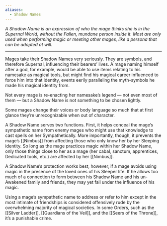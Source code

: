 ```yaml
---
aliases:
  - Shadow Names
---
```

_A Shadow Name is an expression of who the mage thinks she is in the Supernal World, without the Fallen, mundane person inside it. Most are only used when performing magic or meeting other mages, like a persona that can be adopted at will._

---

Mages take their Shadow Names very seriously. They are symbols, and therefore Supernal, influencing their bearers’ lives. A mage naming himself after a god, for example, would be able to use items relating to his namesake as magical tools, but might find his magical career influenced to force him into that identity, events eerily paralleling the myth-symbols he made his magical identity from. 

Not every mage is re-enacting her namesake’s legend — not even most of them — but a Shadow Name is not something to be chosen lightly.

Some mages change their voices or body language so much that at first glance they’re unrecognizable when out of character.

A Shadow Name serves two functions. First, it helps conceal the mage’s sympathetic name from enemy mages who might use that knowledge to cast spells on her Sympathetically. More importantly, though, it prevents the mage’s [[Nimbus]] from affecting those who only know her by her Sleeping identity. So long as the mage practices magic within her Shadow Name, only those things close to her as a mage (her cabal, sanctum, apprentices, Dedicated tools, etc.) are affected by her [[Nimbus]].

A Shadow Name’s protection works best, however, if a mage avoids using magic in the presence of the loved ones of his Sleeper life. If he allows too much of a connection to form between his Shadow Name and his un-Awakened family and friends, they may yet fall under the influence of his magic.

Using a mage’s sympathetic name to address or refer to him except in the most intimate of friendships is considered offensively rude by the overwhelming majority of magical societies. In some Orders, such as the [[Silver Ladder]], [[Guardians of the Veil]], and the [[Seers of the Throne]], it’s a punishable crime.